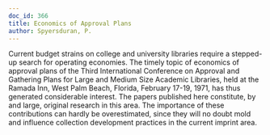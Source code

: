 ```yaml
---
doc_id: 366
title: Economics of Approval Plans
author: Spyersduran, P.
---
```


Current budget strains on college and university libraries
require a stepped-up search for operating economies.  The
timely topic of economics of approval plans of the Third
International Conference on Approval and Gathering Plans
for Large and Medium Size Academic Libraries, held at the
Ramada Inn, West Palm Beach, Florida, February 17-19,
1971, has thus generated considerable interest.
  The papers published here constitute, by and large, original
research in this area.  The importance of these contributions
can hardly be overestimated, since they will no doubt mold
and influence collection development practices in the current
imprint area.